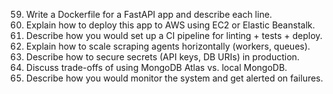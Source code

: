 
59. Write a Dockerfile for a FastAPI app and describe each line.
60. Explain how to deploy this app to AWS using EC2 or Elastic Beanstalk.
61. Describe how you would set up a CI pipeline for linting + tests + deploy.
62. Explain how to scale scraping agents horizontally (workers, queues).
63. Describe how to secure secrets (API keys, DB URIs) in production.
64. Discuss trade-offs of using MongoDB Atlas vs. local MongoDB.
65. Describe how you would monitor the system and get alerted on failures.